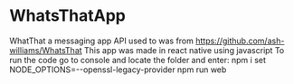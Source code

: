 # WhatsThatApp
WhatThat a messaging app
API used to was from https://github.com/ash-williams/WhatsThat
This app was made in react native using javascript
To run the code go to console and locate the folder and enter:
  npm i
  set NODE_OPTIONS=--openssl-legacy-provider
  npm run web
 

